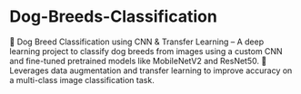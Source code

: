 # Dog-Breeds-Classification
🐶 Dog Breed Classification using CNN &amp; Transfer Learning – A deep learning project to classify dog breeds from images using a custom CNN and fine-tuned pretrained models like MobileNetV2 and ResNet50. 📸 Leverages data augmentation and transfer learning to improve accuracy on a multi-class image classification task.
